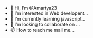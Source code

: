 - 👋 Hi, I’m @Amartya23
- 👀 I’m interested in Web developent...
- 🌱 I’m currently learning javascript...
- 💞️ I’m looking to collaborate on ...
- 📫 How to reach me mail me...

<!---
Amartya23/Amartya23 is a ✨ special ✨ repository because its `README.md` (this file) appears on your GitHub profile.
You can click the Preview link to take a look at your changes.
--->
